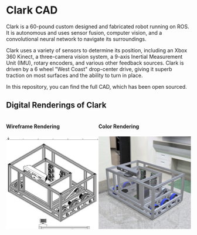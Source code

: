 # Clark CAD
Clark is a 60-pound custom designed and fabricated robot running on ROS. It is autonomous and uses sensor fusion, computer vision, and a convolutional neural network to navigate its surroundings.

Clark uses a variety of sensors to determine its position, including an Xbox 360 Kinect, a three-camera vision system, a 9-axis Inertial Measurement Unit (IMU), rotary encoders, and various other feedback sources. Clark is driven by a 6 wheel "West Coast" drop-center drive, giving it superb traction on most surfaces and the ability to turn in place.

In this repository, you can find the full CAD, which has been open sourced.

## Digital Renderings of Clark
<div class="row" style="display: flex; flex-wrap: wrap;">
  <div class="column" style="flex: 50%;">
    <h4>Wireframe Rendering</h4>
    <img src="Clark.png">
  </div>
  <div class="column" style="flex: 50%;">
    <h4>Color Rendering</h4>
    <img src="ClarkHighResSquare.jpg">
  </div>
</div>
